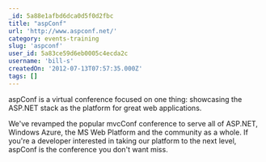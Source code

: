 ```yaml
---
_id: 5a88e1afbd6dca0d5f0d2fbc
title: "aspConf"
url: 'http://www.aspconf.net/'
category: events-training
slug: 'aspconf'
user_id: 5a83ce59d6eb0005c4ecda2c
username: 'bill-s'
createdOn: '2012-07-13T07:57:35.000Z'
tags: []
---
```


aspConf is a virtual conference focused on one thing: showcasing the ASP.NET stack as the platform for great web applications.

We've revamped the popular mvcConf conference to serve all of ASP.NET, Windows Azure, the MS Web Platform and the community as a whole. If you're a developer interested in taking our platform to the next level, aspConf is the conference you don't want miss.
